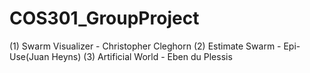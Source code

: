 # COS301_GroupProject

(1) Swarm Visualizer - Christopher Cleghorn
(2) Estimate Swarm - Epi-Use(Juan Heyns)
(3) Artificial World - Eben du Plessis
